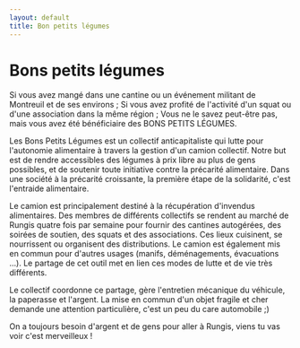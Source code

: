 ```yaml
---
layout: default
title: Bon petits légumes
---
```


# Bons petits légumes

Si vous avez mangé dans une cantine ou un événement militant de Montreuil et de ses environs ;
Si vous avez profité de l'activité d'un squat ou d'une association dans la même région ;
Vous ne le savez peut-être pas, mais vous avez été bénéficiaire des BONS PETITS LÉGUMES. 

Les Bons Petits Légumes est un collectif anticapitaliste qui lutte pour l'autonomie alimentaire à travers la gestion d'un camion collectif.  Notre but est de rendre accessibles des légumes à prix libre au plus de gens possibles, et de soutenir toute initiative contre la précarité alimentaire. Dans une société à la précarité croissante, la première étape de la solidarité, c'est l'entraide alimentaire. 

Le camion est principalement destiné à la récupération d'invendus alimentaires. Des membres de différents collectifs se rendent au marché de Rungis quatre fois par semaine pour fournir des cantines autogérées, des soirées de soutien, des squats et des associations. Ces lieux cuisinent, se nourrissent ou organisent des distributions. Le camion est également mis en commun pour d'autres usages (manifs, déménagements, évacuations …). Le partage de cet outil met en lien ces modes de lutte et de vie très différents.

Le collectif coordonne ce partage, gère l'entretien mécanique du véhicule, la paperasse et l'argent. La mise en commun d'un objet fragile et cher demande une attention particulière, c'est un peu du care automobile ;)

On a toujours besoin d'argent et de gens pour aller à Rungis, viens tu vas voir c'est merveilleux !
